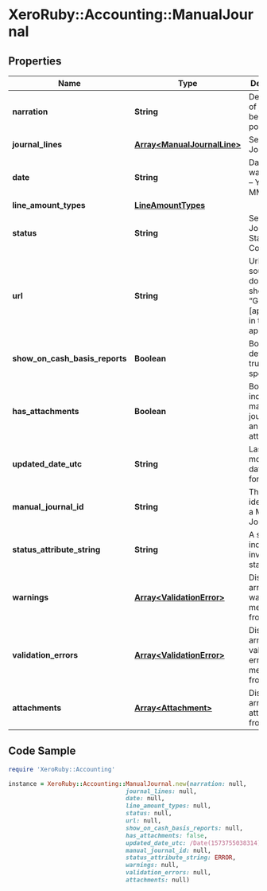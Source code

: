 # XeroRuby::Accounting::ManualJournal

## Properties

Name | Type | Description | Notes
------------ | ------------- | ------------- | -------------
**narration** | **String** | Description of journal being posted | 
**journal_lines** | [**Array&lt;ManualJournalLine&gt;**](ManualJournalLine.md) | See JournalLines | [optional] 
**date** | **String** | Date journal was posted – YYYY-MM-DD | [optional] 
**line_amount_types** | [**LineAmountTypes**](LineAmountTypes.md) |  | [optional] 
**status** | **String** | See Manual Journal Status Codes | [optional] 
**url** | **String** | Url link to a source document – shown as “Go to [appName]” in the Xero app | [optional] 
**show_on_cash_basis_reports** | **Boolean** | Boolean – default is true if not specified | [optional] 
**has_attachments** | **Boolean** | Boolean to indicate if a manual journal has an attachment | [optional] [default to false]
**updated_date_utc** | **String** | Last modified date UTC format | [optional] 
**manual_journal_id** | **String** | The Xero identifier for a Manual Journal | [optional] 
**status_attribute_string** | **String** | A string to indicate if a invoice status | [optional] 
**warnings** | [**Array&lt;ValidationError&gt;**](ValidationError.md) | Displays array of warning messages from the API | [optional] 
**validation_errors** | [**Array&lt;ValidationError&gt;**](ValidationError.md) | Displays array of validation error messages from the API | [optional] 
**attachments** | [**Array&lt;Attachment&gt;**](Attachment.md) | Displays array of attachments from the API | [optional] 

## Code Sample

```ruby
require 'XeroRuby::Accounting'

instance = XeroRuby::Accounting::ManualJournal.new(narration: null,
                                 journal_lines: null,
                                 date: null,
                                 line_amount_types: null,
                                 status: null,
                                 url: null,
                                 show_on_cash_basis_reports: null,
                                 has_attachments: false,
                                 updated_date_utc: /Date(1573755038314)/,
                                 manual_journal_id: null,
                                 status_attribute_string: ERROR,
                                 warnings: null,
                                 validation_errors: null,
                                 attachments: null)
```


